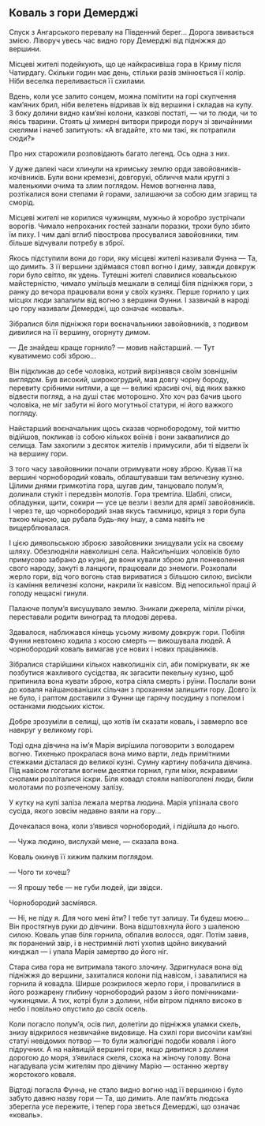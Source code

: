 ## Коваль з гори Демерджі

Спуск з Ангарського перевалу на Південний берег... Дорога звивається змією. Ліворуч увесь час видно гору Демерджі від підніжжя до вершини.

Місцеві жителі подейкують, що це найкрасивіша гора в Криму після Чатирдагу. Скільки годин має день, стільки разів змінюється її колір. Ніби веселка переливається її схилами.

Вдень, коли усе залито сонцем, можна помітити на горі скупчення кам’яних брил, ніби велетень відривав їх від вершини і складав на купу. З боку долини видно кам’яні колони, казкові постаті, — чи то люди, чи то якісь тварини. Стоять ці химерні витвори природи поруч зі звичайними скелями і начеб запитують: «А вгадайте, хто ми такі, як потрапили сюди?»

Про них старожили розповідають багато легенд. Ось одна з них.

У дуже далекі часи хлинули на кримську землю орди завойовників-кочівників. Були вони кремезні, довгорукі, обличчя мали круглі з маленькими очима та злим поглядом. Немов вогненна лава, розтікалися вони степами й горами, залишаючи за собою дим згарищ та сморід.

Місцеві жителі не корилися чужинцям, мужньо й хоробро зустрічали ворогів. Чимало непроханих гостей зазнали поразки, трохи було збито їм пиху. І чим далі вглиб півострова просувалися завойовники, тим більше відчували потребу в зброї.

Якось підступили вони до гори, яку місцеві жителі називали Фунна — Та, що димить. З її вершини здіймався стовп вогню і диму, завжди довкруж гори було світло, як удень. Тутешні жителі славилися ковальською майстерністю, чимало умільців мешкали в селищі біля підніжжя гори, з ранку до вечора працювали вони у своїх кузнях. Перше горнило у цих місцях люди запалили від вогню з вершини Фунни. І зазвичай в народі цю гору називали Демерджі, що означає «коваль».

Зібралися біля підніжжя гори воєначальники завойовників, з подивом дивилися на її вершину, огорнуту димом.

— Де знайдеш краще горнило? — мовив найстарший. — Тут куватимемо собі зброю...

Він підкликав до себе чоловіка, котрий вирізнявся своїм зовнішнім виглядом. Був високий, широкогрудий, мав довгу чорну бороду, перевиту срібними нитями, а ще — великі красиві очі, від яких важко відвести погляд, а на душі стає моторошно. Хто хоч раз бачив цього чоловіка, не міг забути ні його могутньої статури, ні його важкого погляду.

Найстарший воєначальник щось сказав чорнобородому, той миттю відійшов, покликав із собою кількох воїнів і вони заквапилися до селища. Там захопили з десяток жителів і примусили, аби ті відвели їх на вершину гори.

З того часу завойовники почали отримувати нову зброю. Кував її на вершині чорнобородий коваль, облаштувавши там величезну кузню. Цілими днями гримкотіла гора, шугав дим, танцювало полум’я, долинали стукіт і передзвін молотів. Гора тремтіла. Шаблі, списи, обладунки, щити, сокири — усе це везли і везли для армії завойовників. І через те, що чорнобородий знав якусь таємницю, криця з гори була такою міцною, що рубала будь-яку іншу, а сама навіть не вищерблювалася.

І цією диявольською зброєю завойовники знищували усіх на своєму шляху. Обезлюдніли навколишні села. Найсильніших чоловіків було примусово забрано до кузні, де вони кували зброю для поневолення свого народу, закуті в ланцюги, працювали до знемоги. Розкопали жерло гори, від чого вогонь став вириватися з більшою силою, висікли із каміння величезні колони, накрили їх навісом. Від непосильної праці й голоду нещасні гинули.

Палаюче полум’я висушувало землю. Зникали джерела, міліли річки, переставали родити виноград та плодові дерева.

Здавалося, наближався кінець усьому живому довкруж гори. Побіля Фунни невтомно ходила з косою смерть — викошувала людей. А чорнобородий коваль вимагав усе нових і нових працівників.

Зібралися старійшини кількох навколишніх сіл, аби поміркувати, як же позбутися жахливого сусідства, як загасити пекельну кузню, щоб припинила вона кувати зброю, котра сіяла смерть і руїни. Послали вони до коваля найшанованіших сільчан з проханням залишити гору. Довго їх не було, і раптом доставили з Фунни ще гарячу посудину з попелом і останками людських кісток.

Добре зрозуміли в селищі, що хотів їм сказати коваль, і завмерло все навкруг у великому горі.

Тоді одна дівчина на ім’я Марія вирішила поговорити з володарем вогню. Тихенько прокралася вона мимо варти, ледь примітними стежками дісталася до великої кузні. Сумну картину побачила дівчина. Під навісом гоготали вогнем десятки горнил, гули міхи, яскравими снопами розліталися іскри. Біля ковадл стояли напівоголені люди, били молотами по розпеченому залізу.

У кутку на купі заліза лежала мертва людина. Марія упізнала свого сусіда, якого зовсім недавно взяли на гору...

Дочекалася вона, коли з’явився чорнобородий, і підійшла до нього.

— Чужа людино, вислухай мене, — сказала вона.

Коваль окинув її хижим палким поглядом.

— Чого ти хочеш?

— Я прошу тебе — не губи людей, іди звідси.

Чорнобородий засміявся.

— Ні, не піду я. Для чого мені йти? І тебе тут залишу. Ти будеш моєю... Він простягнув руки до дівчини. Вона відштовхнула його з шаленою силою. Коваль упав біля горнила, обпалив волосся, одяг. Потім завив, як поранений звір, і в нестримній люті ухопив щойно викуваний кинджал — і упала Марія замертво до його ніг.

Стара сива гора не витримала такого злочину. Здригнулася вона від підніжжя до вершини, захиталися колони під навісом, і завалилися на горнила й ковадла. Ширше розкрилося жерло гори, і провалилися в його розжарену глибину чорнобородий разом з його помічниками-чужинцями. А тих, котрі були з долини, ніби вітром підняло високо в небо і повільно опустило до своїх осель.

Коли погасло полум’я, осів пил, долетіли до підніжжя уламки скель, знизу відкрилося незвичайне видовище. На схилі гори височіли кам’яні статуї невідомих потвор — то були жалюгідні подоби коваля і його підручних. А на найвищій вершині гори, якщо дивитися з долини дорогою до моря, з’явилася скеля, схожа на жіночу голову. Вона нагадувала усім жителям про дівчину Марію — останню жертву жорстокого коваля.

Відтоді погасла Фунна, не стало видно вогню над її вершиною і було забуто давню назву гори — Та, що димить. Але пам’ять людська зберегла усе пережите, і тепер гора зветься Демерджі, що означає «коваль».
